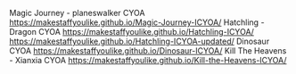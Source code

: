 Magic Journey - planeswalker CYOA
https://makestaffyoulike.github.io/Magic-Journey-ICYOA/
Hatchling - Dragon CYOA
https://makestaffyoulike.github.io/Hatchling-ICYOA/
https://makestaffyoulike.github.io/Hatchling-ICYOA-updated/
Dinosaur CYOA
https://makestaffyoulike.github.io/Dinosaur-ICYOA/
Kill The Heavens - Xianxia CYOA
https://makestaffyoulike.github.io/Kill-the-Heavens-ICYOA/
